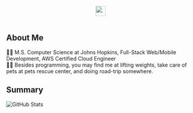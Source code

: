 <p align="center">
  <img src="https://user-images.githubusercontent.com/5679180/79618120-0daffb80-80be-11ea-819e-d2b0fa904d07.gif" width="27px">
  <br><br>
  
## About Me

<!-- :mortar_board: I'm a final-year engineering student at VESIT (University of Mumbai) <br> -->
:superhero_man: M.S. Computer Science at Johns Hopkins, Full-Stack Web/Mobile Development, AWS Certified Cloud Engineer<br>
:supervillain_man: Besides programming, you may find me at lifting weights, take care of pets at pets rescue center, and doing road-trip somewhere.

## Summary
<!-- <img align="right" src="assets/work.svg" height="350" /> -->
<img src="https://github-readme-stats.vercel.app/api?username=ricardochaseco&show_icons=true&theme=chartreuse-dark" alt="GitHub Stats" align="center" />
